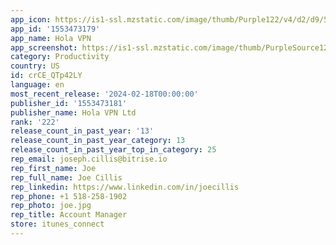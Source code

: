 ```yaml
---
app_icon: https://is1-ssl.mzstatic.com/image/thumb/Purple122/v4/d2/d9/59/d2d95910-16f4-ecb8-2252-d82eea0085fb/AppIcon-0-0-1x_U007emarketing-0-10-0-0-85-220.png/1024x1024bb.png
app_id: '1553473179'
app_name: Hola VPN
app_screenshot: https://is1-ssl.mzstatic.com/image/thumb/PurpleSource126/v4/6c/3f/a2/6c3fa2db-4c04-e0ae-511f-bb615193eaa8/a6072b87-9eb5-4f58-b747-e787f192dde9_Screenshot_6.5_-_1.png/1242x2688bb.png
category: Productivity
country: US
id: crCE_QTp42LY
language: en
most_recent_release: '2024-02-18T00:00:00'
publisher_id: '1553473181'
publisher_name: Hola VPN Ltd
rank: '222'
release_count_in_past_year: '13'
release_count_in_past_year_category: 13
release_count_in_past_year_top_in_category: 25
rep_email: joseph.cillis@bitrise.io
rep_first_name: Joe
rep_full_name: Joe Cillis
rep_linkedin: https://www.linkedin.com/in/joecillis
rep_phone: +1 518-258-1902
rep_photo: joe.jpg
rep_title: Account Manager
store: itunes_connect
---
```


